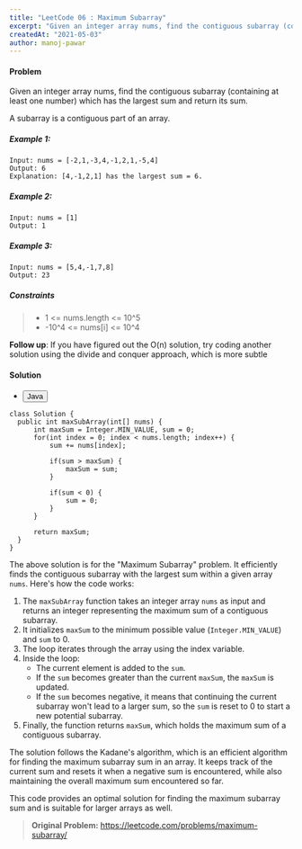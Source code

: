 ```yaml
---
title: "LeetCode 06 : Maximum Subarray"
excerpt: "Given an integer array nums, find the contiguous subarray (containing at least one number) which has the largest sum and return its sum."
createdAt: "2021-05-03"
author: manoj-pawar
---
```


#### Problem

Given an integer array nums, find the contiguous subarray (containing at least one number) which has the largest sum and return its sum.

A subarray is a contiguous part of an array.

##### Example 1:

```shell
Input: nums = [-2,1,-3,4,-1,2,1,-5,4]
Output: 6
Explanation: [4,-1,2,1] has the largest sum = 6.
```

##### Example 2:

```shell
Input: nums = [1]
Output: 1
```

##### Example 3:

```shell
Input: nums = [5,4,-1,7,8]
Output: 23
```

##### Constraints

> - 1 <= nums.length <= 10^5
> - -10^4 <= nums[i] <= 10^4

**Follow up**: If you have figured out the O(n) solution, try coding another solution using the divide and conquer approach, which is more subtle

#### Solution

<ul className="nav nav-tabs" id="myTab" role="tablist">
  <li className="nav-item" role="presentation">
    <button className="nav-link active" id="home-tab" data-bs-toggle="tab" data-bs-target="#home" type="button" role="tab" aria-controls="home" aria-selected="true">Java</button>
  </li>
</ul>
<div className="tab-content" id="myTabContent">
  <div className="tab-pane fade show active" id="home" role="tabpanel" aria-labelledby="home-tab">
  
  ```java[class="line-numbers"]
class Solution {
    public int maxSubArray(int[] nums) {
        int maxSum = Integer.MIN_VALUE, sum = 0;
        for(int index = 0; index < nums.length; index++) {
            sum += nums[index];
            
            if(sum > maxSum) {
                maxSum = sum;
            } 
            
            if(sum < 0) {
                sum = 0;
            }
        }
        
        return maxSum;
    }
}
```

The above solution is for the "Maximum Subarray" problem. It efficiently finds the contiguous subarray with the largest sum within a given array `nums`. Here's how the code works:

1. The `maxSubArray` function takes an integer array `nums` as input and returns an integer representing the maximum sum of a contiguous subarray.
2. It initializes `maxSum` to the minimum possible value (`Integer.MIN_VALUE`) and `sum` to 0.
3. The loop iterates through the array using the index variable.
4. Inside the loop:
   - The current element is added to the `sum`.
   - If the `sum` becomes greater than the current `maxSum`, the `maxSum` is updated.
   - If the `sum` becomes negative, it means that continuing the current subarray won't lead to a larger sum, so the `sum` is reset to 0 to start a new potential subarray.
5. Finally, the function returns `maxSum`, which holds the maximum sum of a contiguous subarray.

The solution follows the Kadane's algorithm, which is an efficient algorithm for finding the maximum subarray sum in an array. It keeps track of the current sum and resets it when a negative sum is encountered, while also maintaining the overall maximum sum encountered so far.

This code provides an optimal solution for finding the maximum subarray sum and is suitable for larger arrays as well.
</div>
</div>

> **Original Problem:** https://leetcode.com/problems/maximum-subarray/